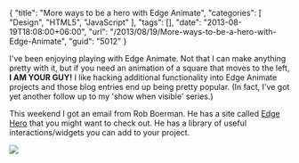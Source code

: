{
	"title": "More ways to be a hero with Edge Animate",
	"categories": [
		"Design",
		"HTML5",
		"JavaScript"
	],
	"tags": [],
	"date": "2013-08-19T18:08:00+06:00",
	"url": "/2013/08/19/More-ways-to-be-a-hero-with-Edge-Animate",
	"guid": "5012"
}

I've been enjoying playing with Edge Animate. Not that I can make anything pretty with it, but if you need an animation of a square that moves to the left, <strong>I AM YOUR GUY!</strong> I like hacking additional functionality into Edge Animate projects and those blog entries end up being pretty popular. (In fact, I've got yet another follow up to my 'show when visible' series.) 

This weekend I got an email from Rob Boerman. He has a site called <a href="http://www.edgehero.com/">Edge Hero</a> that you might want to check out. He has a library of useful interactions/widgets you can add to your project. 

<img src="http://www.raymondcamden.com/images/logo_edgehero.png" />